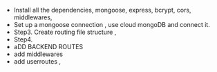 - Install all the dependencies, mongoose, express, bcrypt, cors, middlewares, 
- Set up a mongoose connection , use cloud mongoDB and connect it.
- Step3. Create routing file structure , 
- Step4. 
- aDD BACKEND ROUTES
- add middlewares
- add userroutes , 